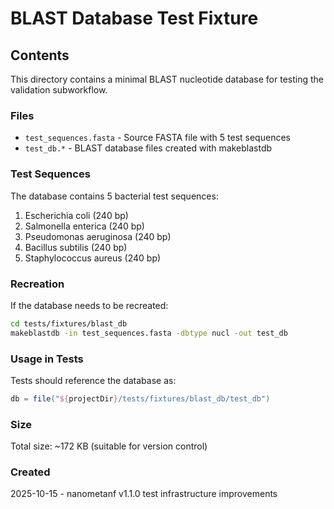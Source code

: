 # BLAST Database Test Fixture

## Contents

This directory contains a minimal BLAST nucleotide database for testing the validation subworkflow.

### Files

- `test_sequences.fasta` - Source FASTA file with 5 test sequences
- `test_db.*` - BLAST database files created with makeblastdb

### Test Sequences

The database contains 5 bacterial test sequences:
1. Escherichia coli (240 bp)
2. Salmonella enterica (240 bp)
3. Pseudomonas aeruginosa (240 bp)
4. Bacillus subtilis (240 bp)
5. Staphylococcus aureus (240 bp)

### Recreation

If the database needs to be recreated:

```bash
cd tests/fixtures/blast_db
makeblastdb -in test_sequences.fasta -dbtype nucl -out test_db
```

### Usage in Tests

Tests should reference the database as:
```groovy
db = file("${projectDir}/tests/fixtures/blast_db/test_db")
```

### Size

Total size: ~172 KB (suitable for version control)

### Created

2025-10-15 - nanometanf v1.1.0 test infrastructure improvements

